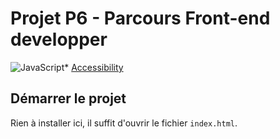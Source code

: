 # Projet P6 - Parcours Front-end developper
![JavaScript](https://img.shields.io/badge/Language-JS-yellow)*
[Accessibility](https://img.shields.io/badge/Uses-Accessibility-yellow)

## Démarrer le projet

Rien à installer ici, il suffit d'ouvrir le fichier `index.html`.

